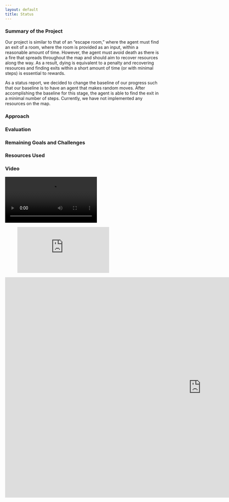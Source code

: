 ```yaml
---
layout: default
title: Status
---
```


### Summary of the Project
Our project is similar to that of an “escape room,” where the agent must find an exit of a room, where the room is provided as an input, within a reasonable amount of time. However, the agent must avoid death as there is a fire that spreads throughout the map and should aim to recover resources along the way. As a result, dying is equivalent to a penalty and recovering resources and finding exits within a short amount of time (or with minimal steps) is essential to rewards.  

As a status report, we decided to change the baseline of our progress such that our baseline is to have an agent that makes random moves. After accomplishing the baseline for this stage, the agent is able to find the exit in a minimal number of steps. Currently, we have not implemented any resources on the map.

### Approach

### Evaluation

### Remaining Goals and Challenges

### Resources Used

### Video
<video>
    <source src="https://r1---sn-a5mlrnel.c.drive.google.com/videoplayback?expire=1559012186&ei=GmvsXNeZKIzLuQXLvbuICA&ip=2600:8802:2100:4fa0:1160:18fb:3948:3de7&cp=QVNKQUFfUVFWR1hOOnd3NFF2VlZOcjBzVkJ0MFY1TTF2MzFmb3ZYXzlTNDdFODRxOUpJU0lGYjk&id=e55518a507a5c5bc&itag=37&source=webdrive&requiressl=yes&mm=30&mn=sn-a5mlrnel&ms=nxu&mv=m&pl=33&ttl=transient&susc=dr&driveid=1Hp_ZBlknbKXRT_ZASLXCVBGD5MEo6-jA&app=explorer&mime=video/mp4&dur=138.808&lmt=1558995287481877&mt=1558997699&sparams=expire,ei,ip,cp,id,itag,source,requiressl,ttl,susc,driveid,app,mime,dur,lmt&sig=ALgxI2wwRQIgFpYrnH7UxgtDqqxL2c_SN0CcStVRstATRWHFmvgcvDECIQC1l8RV8_XVKWUuHwobG5l1OJPQrO3PFcVdMrQaWBPJ5Q==&lsparams=mm,mn,ms,mv,pl&lsig=AHylml4wRQIgWfWbxgV2ujdXW-KdXp64Pc5A1fQeksdHZ3VYyFHiAGUCIQCchHvNeMdkvxsLtbvJiJ1d9ni72ijOgBAaKt1_DEuNaA==&cpn=kjYc91LkQXVSUZTE&c=WEB_EMBEDDED_PLAYER&cver=20190523" type='video/mp4'>
</video>

<figure class="video_container">
  <iframe src="https://drive.google.com/file/d/1Hp_ZBlknbKXRT_ZASLXCVBGD5MEo6-jA/preview" frameborder="0" allowfullscreen="true"> </iframe>
</figure>


<iframe width="1280" height="720" src="https://www.youtube.com/embed/uiRR3c13AQ4" frameborder="0" allowfullscreen=""></iframe>


